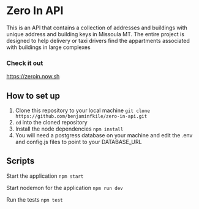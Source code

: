 # Zero In API

This is an API that contains a collection of addresses and buildings with unique address and building keys in Missoula MT.
The entire project is designed to help delivery or taxi drivers find the appartments associated with buildings in large complexes

### Check it out

https://zeroin.now.sh

## How to set up

1. Clone this repository to your local machine `git clone https://github.com/benjaminfkile/zero-in-api.git`
2. `cd` into the cloned repository
3. Install the node dependencies `npm install`
4. You will need a postgress database on your machine and edit the .env and config.js files to point to your DATABASE_URL

## Scripts

Start the application `npm start`

Start nodemon for the application `npm run dev`

Run the tests `npm test`
